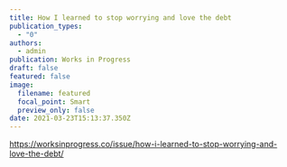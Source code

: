 ```yaml
---
title: How I learned to stop worrying and love the debt
publication_types:
  - "0"
authors:
  - admin
publication: Works in Progress
draft: false
featured: false
image:
  filename: featured
  focal_point: Smart
  preview_only: false
date: 2021-03-23T15:13:37.350Z
---
```

https://worksinprogress.co/issue/how-i-learned-to-stop-worrying-and-love-the-debt/
